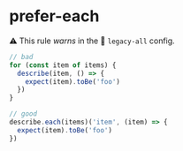 # prefer-each

⚠️ This rule _warns_ in the 🔵 `legacy-all` config.

<!-- end auto-generated rule header -->

```js
// bad
for (const item of items) {
  describe(item, () => {
    expect(item).toBe('foo')
  })
}

// good
describe.each(items)('item', (item) => {
  expect(item).toBe('foo')
})
```
